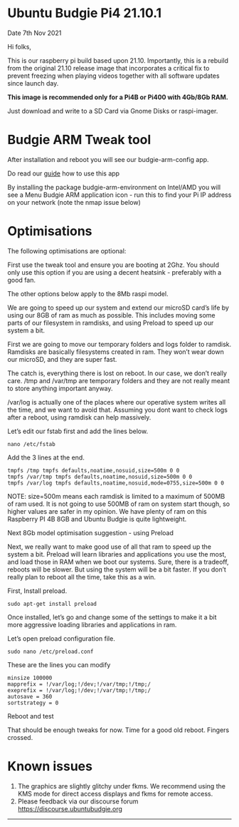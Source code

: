 # Ubuntu Budgie Pi4 21.10.1

Date 7th Nov 2021

Hi folks,


This is our raspberry pi build based upon 21.10.  Importantly, this is a rebuild from the original 21.10 release image that incorporates a critical fix to prevent freezing when playing videos together with all software updates since launch day.

**This image is recommended only for a Pi4B or Pi400 with 4Gb/8Gb RAM.**

Just download and write to a SD Card via Gnome Disks or raspi-imager.

# Budgie ARM Tweak tool

After installation and reboot you will see our budgie-arm-config app.

Do read our [guide](https://sourceforge.net/projects/budgie-remix/files/budgie-raspi-21.04/UBPi4.pdf/download) how to use this app

By installing the package budgie-arm-environment on Intel/AMD you will see a Menu Budgie ARM application icon - run this to find your Pi IP address on your network (note the nmap issue below)

# Optimisations

The following optimisations are optional:

First use the tweak tool and ensure you are booting at 2Ghz.  You should only use this option if you are using a decent heatsink - preferably with a good fan.

The other options below apply to the 8Mb raspi model.

We are going to speed up our system and extend our microSD card’s life by using our 8GB of ram as much as possible. This includes moving some parts of our filesystem in ramdisks, and using Preload to speed up our system a bit.

First we are going to move our temporary folders and logs folder to ramdisk. Ramdisks are basically filesystems created in ram. They won’t wear down our microSD, and they are super fast.

The catch is, everything there is lost on reboot. In our case, we don’t really care. /tmp and /var/tmp are temporary folders and they are not really meant to store anything important anyway.

/var/log is actually one of the places where our operative system writes all the time, and we want to avoid that. Assuming you dont want to check logs after a reboot, using ramdisk can help massively.

Let’s edit our fstab first and add the lines below.

    nano /etc/fstab

Add the 3 lines at the end.

    tmpfs /tmp tmpfs defaults,noatime,nosuid,size=500m 0 0
    tmpfs /var/tmp tmpfs defaults,noatime,nosuid,size=500m 0 0
    tmpfs /var/log tmpfs defaults,noatime,nosuid,mode=0755,size=500m 0 0

NOTE: size=500m means each ramdisk is limited to a maximum of 500MB of ram used. It is not going to use 500MB of ram on system start though, so higher values are safer in my opinion. We have plenty of ram on this Raspberry PI 4B 8GB and Ubuntu Budgie is quite lightweight.

Next 8Gb model optimisation suggestion - using Preload

Next, we really want to make good use of all that ram to speed up the system a bit. Preload will learn libraries and applications you use the most, and load those in RAM when we boot our systems. Sure, there is a tradeoff, reboots will be slower. But using the system will be a bit faster. If you don’t really plan to reboot all the time, take this as a win.

First, Install preload.

    sudo apt-get install preload

Once installed, let’s go and change some of the settings to make it a bit more aggressive loading libraries and applications in ram. 

Let’s open preload configuration file.

    sudo nano /etc/preload.conf

These are the lines you can modify

    minsize 100000
    mapprefix = !/var/log;!/dev;!/var/tmp;!/tmp;/
    exeprefix = !/var/log;!/dev;!/var/tmp;!/tmp;/
    autosave = 360
    sortstrategy = 0

Reboot and test

That should be enough tweaks for now. Time for a good old reboot. Fingers crossed.

# Known issues

1. The graphics are slightly glitchy under fkms. We recommend using the KMS mode for direct access displays and fkms for remote access.
2. Please feedback via our discourse forum https://discourse.ubuntubudgie.org

----
